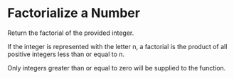 # Factorialize a Number

Return the factorial of the provided integer.

If the integer is represented with the letter n, a factorial is the product of all positive integers less than or equal to n.

Only integers greater than or equal to zero will be supplied to the function.